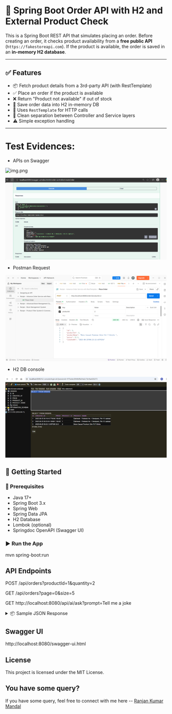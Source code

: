 # 🛒 Spring Boot Order API with H2 and External Product Check

This is a Spring Boot REST API that simulates placing an order. Before creating an order, it checks product availability from a **free public API** (`https://fakestoreapi.com`). If the product is available, the order is saved in an **in-memory H2 database**.

---

## ✅ Features

- 📦 Fetch product details from a 3rd-party API (with RestTemplate)
- ✅ Place an order if the product is available
- ❌ Return "Product not available" if out of stock
- 💾 Save order data into H2 in-memory DB
- 🔁 Uses `RestTemplate` for HTTP calls
- 🔧 Clean separation between Controller and Service layers
- ⚠️ Simple exception handling

---

# Test Evidences:

- APIs on Swagger

![img.png](img.png)

![img_1.png](img_1.png)

- Postman Request

![img_4.png](img_4.png)

- H2 DB console

![img_3.png](img_3.png)


## 🚀 Getting Started

### 🔧 Prerequisites

- Java 17+
- Spring Boot 3.x
- Spring Web
- Spring Data JPA
- H2 Database
- Lombok (optional)
- Springdoc OpenAPI (Swagger UI)

### ▶️ Run the App

mvn spring-boot:run


## API Endpoints

POST /api/orders?productId=1&quantity=2

GET /api/orders?page=0&size=5

GET http://localhost:8080/api/ai/ask?prompt=Tell me a joke

<details> <summary>📦 Sample JSON Response</summary>
✅ Success
<pre>{
  "id": 1,
  "productId": 1,
  "productName": "Fjallraven - Foldsack No. 1 Backpack",
  "price": 109.95,
  "createdAt": "2025-08-24T13:45:21.123"
}</pre>

❌ Product Not Available
Product not available.

❌ Invalid ID or API Error
Error occurred: 404 Not Found

</details>

## Swagger UI
http://localhost:8080/swagger-ui.html

## License
This project is licensed under the MIT License.

## You have some query?
If you have some query, feel free to connect with me here -- [Ranjan Kumar Mandal](https://www.linkedin.com/in/ranjan-kumar-m-818367158/)
